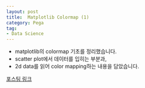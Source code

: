 ```yaml
---
layout: post
title:  Matplotlib Colormap (1)
category: Pega
tag:
- Data Science
---
```


- matplotlib의 colormap 기초를 정리했습니다.
- scatter plot에서 데이터를 입히는 부분과,
- 2d data를 읽어 color mapping하는 내용을 담았습니다.

[포스팅 링크](https://jehyunlee.github.io/2020/03/01/Python-DS-4-matplotlib_colormap/)